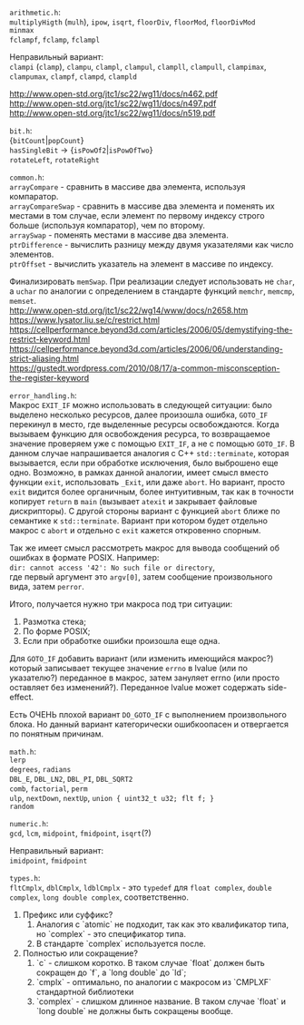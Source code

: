 `arithmetic.h`:<br/>
`multiplyHigth` (`mulh`), `ipow`, `isqrt`, `floorDiv`, `floorMod`, `floorDivMod`<br/>
`minmax`<br/>
`fclampf`, `fclamp`, `fclampl`

Неправильный вариант:<br/>
`clampi` (`clamp`), `clampu`, `clampl`, `clampul`, `clampll`, `clampull`, `clampimax`, `clampumax`, `clampf`, `clampd`, `clampld`

http://www.open-std.org/jtc1/sc22/wg11/docs/n462.pdf<br/>
http://www.open-std.org/jtc1/sc22/wg11/docs/n497.pdf<br/>
http://www.open-std.org/jtc1/sc22/wg11/docs/n519.pdf

`bit.h`:<br/>
{`bitCount`|`popCount`}<br/>
`hasSingleBit` -> {`isPowOf2`|`isPowOfTwo`}<br/>
`rotateLeft`, `rotateRight`

`common.h`:<br/>
`arrayCompare` - сравнить в массиве два элемента, используя компаратор.<br/>
`arrayCompareSwap` - сравнить в массиве два элемента и поменять их местами в том случае, если элемент по первому индексу строго больше (используя компаратор), чем по второму.<br/>
`arraySwap` - поменять местами в массиве два элемента.<br/>
`ptrDifference` - вычислить разницу между двумя указателями как число элементов.<br/>
`ptrOffset` - вычислить указатель на элемент в массиве по индексу.

Финализировать `memSwap`. При реализации следует использовать не `char`, а `uchar` по аналогии с определением в стандарте функций `memchr`, `memcmp`, `memset`.<br/>
http://www.open-std.org/jtc1/sc22/wg14/www/docs/n2658.htm<br/>
https://www.lysator.liu.se/c/restrict.html<br/>
https://cellperformance.beyond3d.com/articles/2006/05/demystifying-the-restrict-keyword.html<br/>
https://cellperformance.beyond3d.com/articles/2006/06/understanding-strict-aliasing.html<br/>
https://gustedt.wordpress.com/2010/08/17/a-common-misconsception-the-register-keyword

`error_handling.h`:<br/>
Макрос `EXIT_IF` можно использовать в следующей ситуации: было выделено несколько ресурсов, далее произошла ошибка, `GOTO_IF` перекинул в место, где выделенные ресурсы освобождаются. Когда вызываем функцию для освобождения ресурса, то возвращаемое значение проверяем уже с помощью `EXIT_IF`, а не с помощью `GOTO_IF`. В данном случае напрашивается аналогия с C++ `std::terminate`, которая вызывается, если при обработке исключения, было выброшено еще одно. Возможно, в рамках данной аналогии, имеет смысл вместо функции `exit`, использовать `_Exit`, или даже `abort`. Но вариант, просто `exit` видится более органичным, более интуитивным, так как в точности копирует `return` в `main` (вызывает `atexit` и закрывает файловые дискрипторы). С другой стороны вариант с функцией `abort` ближе по семантике к `std::terminate`. Вариант при котором будет отдельно макрос с `abort` и отдельно с `exit` кажется откровенно спорным.

Так же имеет смысл рассмотреть макрос для вывода сообщений об ошибках в формате POSIX. Например:<br/>
`dir: cannot access '42': No such file or directory`,<br/>
где первый аргумент это `argv[0]`, затем сообщение произвольного вида, затем `perror`.

Итого, получается нужно три макроса под три ситуации:<br/>
1) Размотка стека;<br/>
2) По форме POSIX;<br/>
3) Если при обработке ошибки произошла еще одна.<br/>

Для `GOTO_IF` добавить вариант (или изменить имеющийся макрос?) который записывает текущее значение `errno` в lvalue (или по указателю?) переданное в макрос, затем зануляет errno (или просто оставляет без изменений?). Переданное lvalue может содержать side-effect.

Есть ОЧЕНЬ плохой вариант `DO_GOTO_IF` с выполнением произвольного блока. Но данный вариант категорически ошибкоопасен и отвергается по понятным причинам.

`math.h`:<br/>
`lerp`<br/>
`degrees`, `radians`<br/>
`DBL_E`, `DBL_LN2`, `DBL_PI`, `DBL_SQRT2`<br/>
`comb`, `factorial`, `perm`<br/>
`ulp`, `nextDown`, `nextUp`, `union { uint32_t u32; flt f; }`<br/>
`random`

`numeric.h`:<br/>
`gcd`, `lcm`, `midpoint`, `fmidpoint`, `isqrt`(?)

Неправильный вариант:<br/>
`imidpoint`, `fmidpoint`

`types.h`:<br/>
`fltCmplx`, `dblCmplx`, `ldblCmplx` - это `typedef` для `float complex`, `double complex`, `long double complex`, соответственно.<br/>
<ol>
  <li>Префикс или суффикс?
    <ol>
      <li>Аналогия с `atomic` не подходит, так как это квалификатор типа, но `complex` - это спецификатор типа.</li>
      <li>В стандарте `complex` используется после.</li>
    </ol>
  </li>
  <li>Полностью или сокращение?
    <ol>
      <li>`c` - слишком коротко. В таком случае `float` должен быть сокращен до `f`, а `long double` до `ld`;</li>
      <li>`cmplx` - оптимально, по аналогии с макросом из `CMPLXF` стандартной библиотеки </li>
      <li>`complex` - слишком длинное название. В таком случае `float` и `long double` не должны быть сокращены вообще.</li>
    </ol>
  </li>
</ol>
